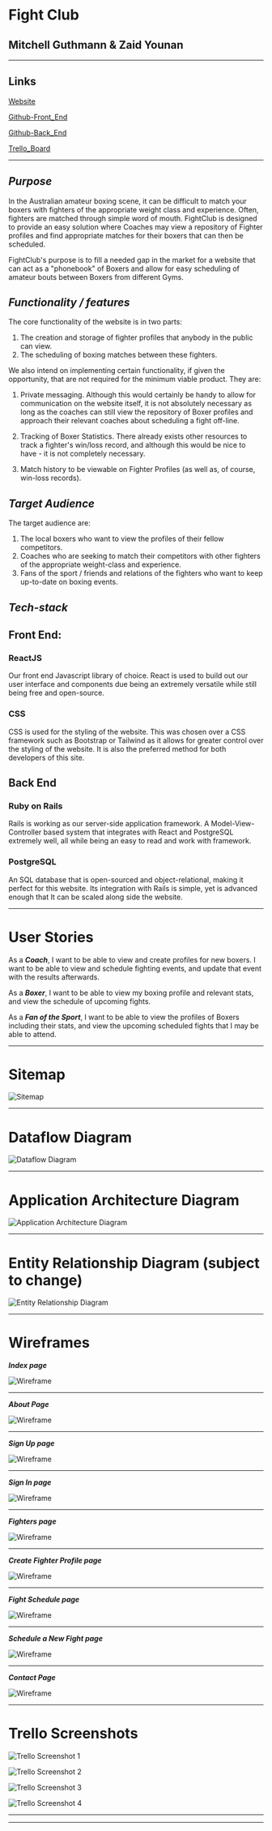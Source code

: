 <h1>Fight Club</h1>
<h2>Mitchell Guthmann & Zaid Younan</h2>

---

<h2>Links</h2>

[Website](https://fight-club-mz.netlify.app/)<br>

[Github-Front_End](https://github.com/ZaidYounan/fight-club)<br>

[Github-Back_End](https://github.com/ZaidYounan/fight-club-api)<br>

[Trello_Board](https://trello.com/b/agsHbLP3/t3a2-full-stack-website)<br>

---

**_<h2>Purpose</h2>_**

In the Australian amateur boxing scene, it can be difficult to match your boxers with fighters of the appropriate weight class and experience. Often, fighters are matched through simple word of mouth. FightClub is designed to provide an easy solution where Coaches may view a repository of Fighter profiles and find appropriate matches for their boxers that can then be scheduled.

FightClub's purpose is to fill a needed gap in the market for a website that can act as a "phonebook" of Boxers and allow for easy scheduling of amateur bouts between Boxers from different Gyms.

**_<h2>Functionality / features</h2>_**

The core functionality of the website is in two parts:

1. The creation and storage of fighter profiles that anybody in the public can view.
2. The scheduling of boxing matches between these fighters.

We also intend on implementing certain functionality, if given the opportunity, that are not required for the minimum viable product. They are:

1. Private messaging. Although this would certainly be handy to allow for communication on the website itself, it is not absolutely necessary as long as the coaches can still view the repository of Boxer profiles and approach their relevant coaches about scheduling a fight off-line.

2. Tracking of Boxer Statistics. There already exists other resources to track a fighter's win/loss record, and although this would be nice to have - it is not completely necessary.

3. Match history to be viewable on Fighter Profiles (as well as, of course, win-loss records).

**_<h2>Target Audience</h2>_**

The target audience are:

1. The local boxers who want to view the profiles of their fellow competitors.
2. Coaches who are seeking to match their competitors with other fighters of the appropriate weight-class and experience.
3. Fans of the sport / friends and relations of the fighters who want to keep up-to-date on boxing events.

**_<h2>Tech-stack</h2>_**

## Front End:

### **ReactJS**

Our front end Javascript library of choice. React is used to build out our user interface and components due being an extremely versatile while still being free and open-source.

### **CSS**

CSS is used for the styling of the website. This was chosen over a CSS framework such as Bootstrap or Tailwind as it allows for greater control over the styling of the website. It is also the preferred method for both developers of this site.

## Back End

### **Ruby on Rails**

Rails is working as our server-side application framework. A Model-View-Controller based system that integrates with React and PostgreSQL extremely well, all while being an easy to read and work with framework.

### **PostgreSQL**

An SQL database that is open-sourced and object-relational, making it perfect for this website. Its integration with Rails is simple, yet is advanced enough that It can be scaled along side the website.

---

<h1>User Stories</h1>

As a **_Coach_**, I want to be able to view and create profiles for new boxers. I want to be able to view and schedule fighting events, and update that event with the results afterwards.

As a **_Boxer_**, I want to be able to view my boxing profile and relevant stats, and view the schedule of upcoming fights.

As a **_Fan of the Sport_**, I want to be able to view the profiles of Boxers including their stats, and view the upcoming scheduled fights that I may be able to attend.

---

<h1>Sitemap</h1>

![Sitemap](docs/sitemap.png)

---

<h1>Dataflow Diagram</h1>

![Dataflow Diagram](docs/dfd.png)

---

<h1>Application Architecture Diagram</h1>

![Application Architecture Diagram](docs/aad.png)

---

<h1>Entity Relationship Diagram (subject to change)</h1>

![Entity Relationship Diagram](docs/ERD.png)

---

<h1>Wireframes</h1>

**_Index page_**

![Wireframe](docs/wireframes/1.png)

---

**_About Page_**

![Wireframe](docs/wireframes/2.png)

---

**_Sign Up page_**

![Wireframe](docs/wireframes/3.png)

---

**_Sign In page_**

![Wireframe](docs/wireframes/4.png)

---

**_Fighters page_**

![Wireframe](docs/wireframes/5.png)

---

**_Create Fighter Profile page_**

![Wireframe](docs/wireframes/6.png)

---

**_Fight Schedule page_**

![Wireframe](docs/wireframes/7.png)

---

**_Schedule a New Fight page_**

![Wireframe](docs/wireframes/8.png)

---

**_Contact Page_**

![Wireframe](docs/wireframes/9.png)

---

<h1>Trello Screenshots</h1>

![Trello Screenshot 1](docs/trello-1.png)

![Trello Screenshot 2](docs/trello-2.png)

![Trello Screenshot 3](docs/trello-3.png)

![Trello Screenshot 4](docs/trello-4.png)

---

---
